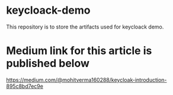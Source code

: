 # keycloack-demo
This repository is to store the artifacts used for keycloack demo.

# Medium link for this article is published below

https://medium.com/@mohitverma160288/keycloak-introduction-895c8bd7ec9e
